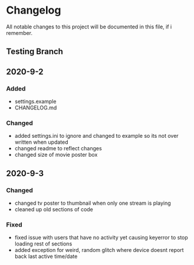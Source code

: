 # Changelog
All notable changes to this project will be documented in this file, if i remember. 


## Testing Branch

## 2020-9-2
### Added
- settings.example
- CHANGELOG.md

### Changed
- added settings.ini to ignore and changed to example so its not over written when updated
- changed readme to reflect changes
- changed size of movie poster box


## 2020-9-3
### Changed
- changed tv poster to thumbnail when only one stream is playing
- cleaned up old sections of code

### Fixed
- fixed issue with users that have no activity yet causing keyerror to stop loading rest of sections
- added exception for weird, random glitch where device doesnt report back last active time/date
